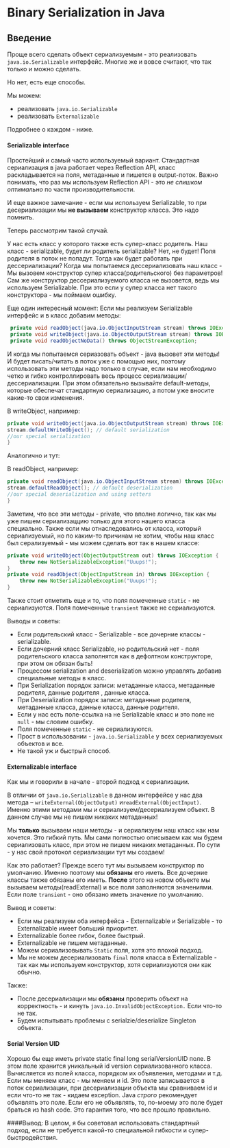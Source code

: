 # Binary Serialization in Java

## Введение

Проще всего сделать объект сериализуемым - это реализовать `java.io.Serializable` интерфейс.
Многие же и вовсе считают, что так только и можно сделать.

Но нет, есть еще способы.

Мы можем:
* реализовать `java.io.Serializable`
* реализовать `Externalizable`

Подробнее о каждом - ниже.

#### Serializable interface
Простейший и самый часто используемый вариант.
Стандартная сериализация в java работает через Reflection API, класс раскладывается на поля, метаданные и пишется в output-поток.
Важно понимать, что раз мы используем  Reflection API - это _не слишком оптимально_ по части производительности.

И еще важное замечание - если мы используем Serializable, то при десериализации мы **не вызываем** конструктор класса. Это надо помнить.

Теперь рассмотрим такой случай.

У нас есть класс у которого также есть супер-класс родитель. Наш класс - serializable, будет ли родитель serializable? Нет, не будет! Поля родителя в поток не попадут.
Тогда как будет работать при дессериализации?
Когда мы попытаемся дессериализовать наш класс - Мы вызовем конструктор супер класса(родительского) без параметров!
Сам же конструктор дессериализуемого класса не вызовется, ведь мы используем Serializable.
При это если у супер класса нет такого конструктора - мы поймаем ошибку.

Еще один интересный момент:
Если мы реализуем Serializable интерфейс и в класс добавим методы:
```java
 private void readObject(java.io.ObjectInputStream stream) throws IOException, ClassNotFoundException;
 private void writeObject(java.io.ObjectOutputStream stream) throws IOException;
 private void readObjectNoData() throws ObjectStreamException;
```

И когда мы попытаемся сериазовать объект - java вызовет эти методы! И будет писать/читать в поток уже с помощью них, поэтому использовать эти методы надо только в случае, если нам необходимо четко и гибко контроллировать весь процесс сериализации/дессериализации. При этом обязательно вызывайте default-методы, которые обеспечат стандартную сериализацию, а потом уже вносите какие-то свои изменения.

В writeObject, например:
```java
private void writeObject(java.io.ObjectOutputStream stream) throws IOException {
stream.defaultWriteObject(); // default serialization
//our special serialization
}
```
Аналогично и тут:

В readObject, например:
```java
private void readObject(java.io.ObjectInputStream stream) throws IOException, ClassNotFoundException {
stream.defaultReadObject(); // default deserialization
//our special deserialization and using setters
}
```

Заметим, что все эти методы - private, что вполне логично, так как мы уже пишем сериализаццию только для этого нашего класса специально.
Также если мы отнаследовались от класса, который сериализуемый, но по каким-то причинам не хотим, чтобы наш класс был серализуемый - мы можем сделать вот так в нашем классе:

```java
private void writeObject(ObjectOutputStream out) throws IOException {
    throw new NotSerializableException("Uuups!");
}
private void readObject(ObjectInputStream in) throws IOException {
    throw new NotSerializableException("Uuups!");
}
```

Также стоит отметить еще и то, что поля помеченные `static` - не сериализуются.
Поля помеченные `transient` также не сериализуются.

Выводы и советы:
* Если родительский класс -  Serializable - все дочерние классы - serializable.
* Если дочерний класс Serializable, но родительский нет - поля родительского класса заполнятся как в дефолтном конструкторе, при этом он обязан быть!
* Процессом serialization and deserialization можно управлять добавив специальные методы в класс.
* При Serialization порядок записи: метаданные класса, метаданные родителя, данные родителя , данные класса.
* При Deserialization порядок записи: метаданные родителя, метаданные класса, данные класса, данные родителя.
* Если у нас есть поле-ссылка на не Serializable класс и это поле не `null` - мы словим ошибку.
* Поля помеченные `static` - не сериализуются.
* Прост в использовании - `java.io.Serializable` у всех сериализуемых объектов и все.
* Не такой уж и быстрый способ.

#### Externalizable interface
Как мы и говорили в начале - второй подход к сериализации.

В отличии от `java.io.Serializable` в данном интерфейсе у нас два метода – `writeExternal(ObjectOutput)` и`readExternal(ObjectInput)`. Именно этими методами мы и сериализуем/десериализуем объект. В данном случае мы не пишем никаких метаданных! 

Мы __только__ вызываем наши методы - и сериализуем наш класс как нам хочется. Это гибкий путь. Мы сами полностью описываем как мы будем сериализовать класс, при этом не пишем никаких метаданных. По сути - у нас свой протокол сериализации тут мы создаем!

Как это работает?
Прежде всего тут мы вызываем конструктор по умолчанию. Именно поэтому мы **обязаны** его иметь. Все дочерние классы также обязаны его иметь.
__После__ этого на новом объекте мы вызываем методы(readExternal) и все поля заполняются значениями.
Если поле `transient` - оно обязано иметь значение по умолчанию.

Вывод и советы:
* Если мы реализуем оба интерфейса - Externalizable и Serializable - то Externalizable имеет больший приоритет.
* Externalizable более гибок, более быстрый.
* Externalizable не пишем метаданные.
* Можем сериализовывать `Static` поля, хотя это плохой подход.
* Мы не можем десериализовать `final` поля класса в Externalizable - так как мы используем конструктор, хотя сериализуются они как обычно.

Также:
* После десериализации мы  __обязаны__ проверить объект на корректность - и кинуть `java.io.InvalidObjectException.` Если что-то не так.
* Будем испытывать проблемы с serialzie/deserialize Singleton объекта.

#### Serial Version UID
Хорошо бы еще иметь private static final long serialVersionUID поле.
В этом поле хранится уникальный id version сериализованного класса. Вычисляется из полей класса, порядком их объявления, методами и т.д. Если мы меняем класс - мы меняем и id.
Это поле записывается в поток сериализации, при десериализации объекта мы сравниваем id и если что-то не так - кидаем exception. Java _строго_ рекомендует объявлять это поле. Если его не объявлять, то, по-моему это поле будет браться из hash code.
Это гарантия того, что все прошло правильно.

####Вывод:
В целом, я бы советовал использовать стандартный подход, если не требуется какой-то специальной гибкости и супер-быстродействия.
